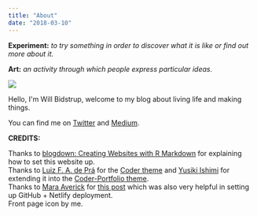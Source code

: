 ```yaml
---
title: "About"
date: "2018-03-10"
---
```


**Experiment:** *to try something in order to discover what it is like or find out more about it.*  

**Art:** *an activity through which people express particular ideas.*  


![](images/cave_wall.jpeg)

Hello, I'm Will Bidstrup, welcome to my blog about living life and making things.  

You can find me on [Twitter](https://twitter.com/willbidstrup) and [Medium](https://medium.com/@willbidstrup).



**CREDITS:**  

Thanks to [blogdown: Creating Websites with R Markdown](https://bookdown.org/yihui/blogdown/) for explaining how to set this website up.   
Thanks to [Luiz F. A. de Prá](https://luizdepra.com/) for the [Coder theme](https://themes.gohugo.io/hugo-coder/) and [Yusiki Ishimi](https://naro143.github.io/) for extending it into the [Coder-Portfolio theme](https://themes.gohugo.io/hugo-coder-portfolio/).    
Thanks to [Mara Averick](https://twitter.com/dataandme) for [this post](https://maraaverick.rbind.io/2017/10/updating-blogdown-hugo-version-netlify/) which was also very helpful in setting up GitHub + Netlify deployment.  
Front page icon by me.  
